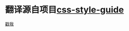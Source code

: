 # 翻译源自项目[css-style-guide](https://github.com/dropbox/css-style-guide)

[戳我](https://github.com/hiYoHoo/css-style-guide/blob/master/css-style-guide-translation.md)